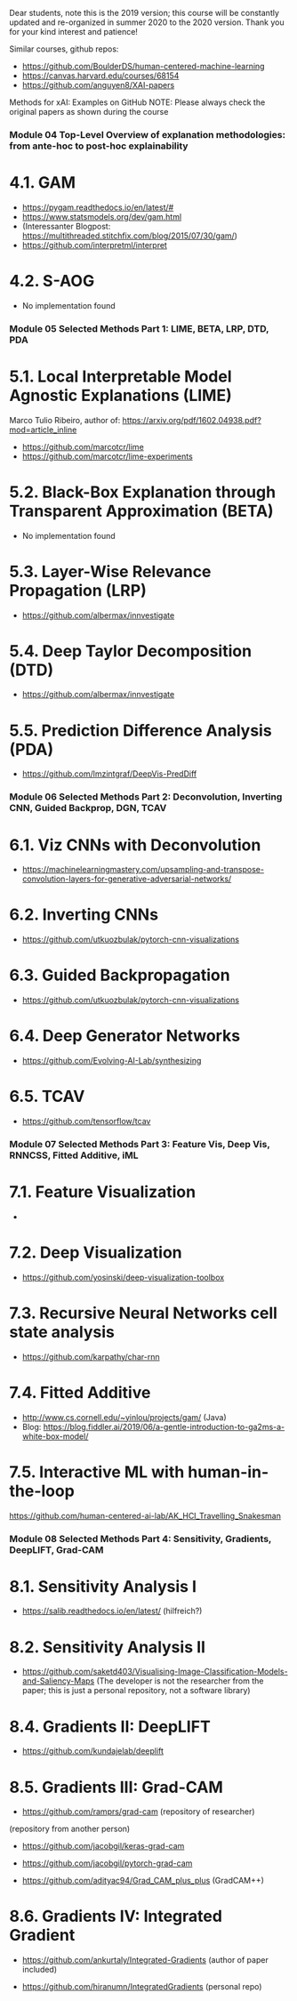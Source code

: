 Dear students, note this is the 2019 version; this course will be constantly updated and re-organized in summer 2020 to the 2020 version. Thank you for your kind interest and patience!


Similar courses, github repos:
- https://github.com/BoulderDS/human-centered-machine-learning
- https://canvas.harvard.edu/courses/68154
- https://github.com/anguyen8/XAI-papers

Methods for xAI: Examples on GitHub
NOTE: Please always check the original papers as shown during the course

### Module 04 Top-Level Overview of explanation methodologies: from ante-hoc to post-hoc explainability ###

# 4.1. GAM

- https://pygam.readthedocs.io/en/latest/#
- https://www.statsmodels.org/dev/gam.html
- (Interessanter Blogpost: https://multithreaded.stitchfix.com/blog/2015/07/30/gam/)
- https://github.com/interpretml/interpret

# 4.2. S-AOG

- No implementation found

### Module 05 Selected Methods Part 1: LIME, BETA, LRP, DTD, PDA ###

# 5.1. Local Interpretable Model Agnostic Explanations (LIME)

Marco Tulio Ribeiro, author of: https://arxiv.org/pdf/1602.04938.pdf?mod=article_inline
- https://github.com/marcotcr/lime
- https://github.com/marcotcr/lime-experiments

# 5.2. Black-Box Explanation through Transparent Approximation (BETA)

- No implementation found

# 5.3. Layer-Wise Relevance Propagation (LRP)

- https://github.com/albermax/innvestigate

# 5.4. Deep Taylor Decomposition (DTD)

- https://github.com/albermax/innvestigate

# 5.5. Prediction Difference Analysis (PDA)

- https://github.com/lmzintgraf/DeepVis-PredDiff

### Module 06 Selected Methods Part 2: Deconvolution, Inverting CNN, Guided Backprop, DGN, TCAV ###

# 6.1. Viz CNNs with Deconvolution

- https://machinelearningmastery.com/upsampling-and-transpose-convolution-layers-for-generative-adversarial-networks/

# 6.2. Inverting CNNs

- https://github.com/utkuozbulak/pytorch-cnn-visualizations

# 6.3. Guided Backpropagation

- https://github.com/utkuozbulak/pytorch-cnn-visualizations

# 6.4. Deep Generator Networks

- https://github.com/Evolving-AI-Lab/synthesizing

# 6.5. TCAV

- https://github.com/tensorflow/tcav

### Module 07 Selected Methods Part 3: Feature Vis, Deep Vis, RNNCSS, Fitted Additive, iML ###

# 7.1. Feature Visualization

- 

# 7.2. Deep Visualization

- https://github.com/yosinski/deep-visualization-toolbox

# 7.3. Recursive Neural Networks cell state analysis

- https://github.com/karpathy/char-rnn

# 7.4. Fitted Additive

- http://www.cs.cornell.edu/~yinlou/projects/gam/ (Java)
- Blog: https://blog.fiddler.ai/2019/06/a-gentle-introduction-to-ga2ms-a-white-box-model/

# 7.5. Interactive ML with human-in-the-loop

https://github.com/human-centered-ai-lab/AK_HCI_Travelling_Snakesman

### Module 08 Selected Methods Part 4: Sensitivity, Gradients, DeepLIFT, Grad-CAM  ###

# 8.1. Sensitivity Analysis I

- https://salib.readthedocs.io/en/latest/ (hilfreich?)

# 8.2. Sensitivity Analysis II

- https://github.com/saketd403/Visualising-Image-Classification-Models-and-Saliency-Maps 
(The developer is not the researcher from the paper; this is just a personal repository, 
not a software library)

# 8.4. Gradients II: DeepLIFT

- https://github.com/kundajelab/deeplift

# 8.5. Gradients III: Grad-CAM 

- https://github.com/ramprs/grad-cam (repository of researcher)

(repository from another person)
- https://github.com/jacobgil/keras-grad-cam
- https://github.com/jacobgil/pytorch-grad-cam

- https://github.com/adityac94/Grad_CAM_plus_plus (GradCAM++)

# 8.6. Gradients IV: Integrated Gradient 

- https://github.com/ankurtaly/Integrated-Gradients (author of paper included)

- https://github.com/hiranumn/IntegratedGradients (personal repo)

